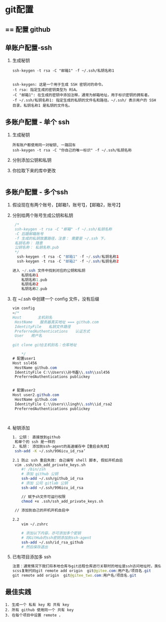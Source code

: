 # git配置

## == 配置 github

## 单账户配置-ssh

1. 生成秘钥

   ```
   ssh-keygen -t rsa -C "邮箱1" -f ~/.ssh/私钥名称1
   
   
   ssh-keygen: 这是一个用于生成 SSH 密钥对的命令。
   -t rsa: 指定生成的密钥类型为 RSA。
   -C "邮箱1": 在生成的密钥中添加注释，通常为邮箱地址，用于标识密钥的拥有者。
   -f ~/.ssh/私钥名称1: 指定生成的私钥的文件名和路径。~/.ssh/ 表示用户的 SSH 目录，私钥名称1 是私钥的文件名。
   ```

## 多账户配置 - 单个 ssh

1. 生成秘钥

   ```
   所有账户都使用同一对秘钥, 一路回车
   ssh-keygen -t rsa -C "你自己的唯一标识" -f ~/.ssh/私钥名称
   ```

2. 分别添加公钥和私钥

3. 你拉取下来的库中更改

   ```
   ```

   

## 多账户配置 - 多个ssh

1. 假设现在有两个账号，【邮箱1，账号1】，【邮箱2，账号2】

2. 分别给两个账号生成公钥和私钥

   ```java
    /*
    ssh-keygen -t rsa -C "邮箱" -f ~/.ssh/私钥名称
    -C 后跟邮箱账号
    -f 生成的私钥放置路径，注意： 需要是 ~/.ssh 下，
    私钥名称： 随意
    公钥名称： 私钥名称.pub
    */
     ssh-keygen -t rsa -C "邮箱1" -f ~/.ssh/私钥名称1  
     ssh-keygen -t rsa -C "邮箱2" -f ~/.ssh/私钥名称2
         
   进入 ~/.ssh 文件中找到对应的公钥和私钥   
       私钥名称1
       私钥名称1.pub
       私钥名称2
       私钥名称2.pub 
   ```

   

3. 在  ~/.ssh  中创建一个 config 文件，没有后缀

   ```java
   vim config
   =/*
   Host    　　主机别名
   	HostName　　服务器真实地址 === github.com
   	IdentityFile　　私钥文件路径
   	PreferredAuthentications　　认证方式
   	User　　用户名
   	
   git clone git@主机别名：仓库地址	
   
       */
   # 配置user1 
   Host ssl456
   	HostName github.com
   	IdentityFile C:\\Users\\孙书磊\\.ssh\\ssl456
   	PreferredAuthentications publickey
    
   
   # 配置user2
   Host user2.github.com
   	HostName github.com
   	IdentityFile C:\\Users\\lingh\\.ssh\\id_rsa2
   	PreferredAuthentications publickey
    
       
   ```

4. 秘钥添加

   ```bash
   1. 公钥： 直接放到github
   	和单个的 ssh 是一样的
   2. 私钥： 添加到ssh-agent的高速缓存中【重启会失效】
   	ssh-add -K ~/.ssh/996icu_id_rsa‘
   	
   2.1 防止 ssh 重启失效: 自己编写 shell 脚本, 假如开机自启
   	vim .ssh/ssh_add_private_keys.sh
       #! /bin/zsh
       # 添加 github 公钥
       ssh-add ~/.ssh/github_id_rsa
       # 添加 公司 gitlab 公钥
       ssh-add ~/.ssh/996icu_id_rsa
   
       // 赋予sh文件可运行权限
       chmod +x .ssh/ssh_add_private_keys.sh
   	
   	// 添加到自己的开机开机自启中
   	
   2.2
       vim ~/.zshrc
   
       # 添加以下内容，亦可添加多个密钥
       # 将GitHub的ssh密钥添加到ssh-agent
       ssh-add ~/.ssh/id_rsa_github
       # 然后保存退出
   ```

5. 已有项目添加多 ssh

   ```java
   注意：通常情况下我们将本地仓库与git远程仓库进行关联时的地址是ssh访问地址时，类似这种git@git仓库地址:用户名/项目名.git。一定要把这里的git仓库地址替换为ssh config里面设定的Host。
   scss复制代码git remote add origin  git@gitee.com:用户名/项目名.git 
   git remote add origin  git@gitee_two.com:用户名/项目名.git 
   ```

## 最佳实践

```
1. 生成一个 私有 key 和 共有 key
2. 所有 github 使用同一个 共有 key
3. 在每个项目中设置 remote ，
```

